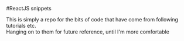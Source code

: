 #ReactJS snippets 

This is simply a repo for the bits of code that have come from following tutorials etc.  
Hanging on to them for future reference, until I'm more comfortable